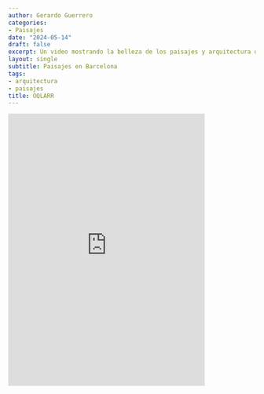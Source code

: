 ```yaml
---
author: Gerardo Guerrero
categories:
- Paisajes
date: "2024-05-14"
draft: false
excerpt: Un video mostrando la belleza de los paisajes y arquitectura de Barcelona
layout: single
subtitle: Paisajes en Barcelona
tags:
- arquitectura
- paisajes
title: OQLARR 
---
```


<iframe 
    src="https://www.instagram.com/reel/C6-vJZ7sHhi/embed" 
    width="400" 
    height="555" 
    frameborder="0" 
    scrolling="no" 
    allowtransparency="true">
</iframe>